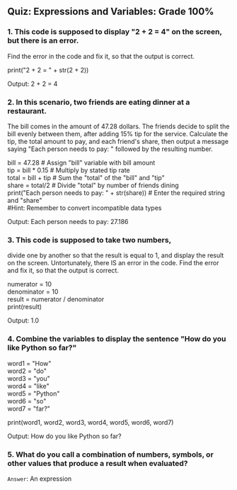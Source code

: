 ## Quiz: Expressions and Variables: Grade 100%

### 1. This code is supposed to display "2 + 2 = 4" on the screen, but there is an error. 
Find the error in the code and fix it, so that the output is correct.

print("2 + 2 = " + str(2 + 2))

Output: 2 + 2 = 4

### 2. In this scenario, two friends are eating dinner at a restaurant. 
The bill comes in the amount of 47.28 dollars. The friends decide to split the bill 
evenly between them, after adding 15% tip for the service. Calculate the tip, the 
total amount to pay, and each friend's share, then output a message saying 
"Each person needs to pay: " followed by the resulting number.

bill = 47.28 # Assign "bill" variable with bill amount  
tip = bill * 0.15 # Multiply by stated tip rate     
total = bill + tip # Sum the "total" of the "bill" and "tip"  
share = total/2 # Divide "total" by number of friends dining  
print("Each person needs to pay: " + str(share)) # Enter the required string and "share"   
#Hint: Remember to convert incompatible data types

Output: Each person needs to pay: 27.186

### 3. This code is supposed to take two numbers, 
divide one by another so that the result is equal to 1, and display the result 
on the screen. Untortunately, there IS an error in the code. 
Find the error and fix it, so that the output is correct.

numerator = 10  
denominator = 10  
result = numerator / denominator  
print(result)

Output: 1.0

### 4. Combine the variables to display the sentence "How do you like Python so far?"

word1 = "How"  
word2 = "do"  
word3 = "you"  
word4 = "like"  
word5 = "Python"  
word6 = "so"  
word7 = "far?"  

print(word1, word2, word3, word4, word5, word6, word7)

Output: How do you like Python so far?

### 5. What do you call a combination of numbers, symbols, or other values that produce a result when evaluated?

`Answer`: An expression
